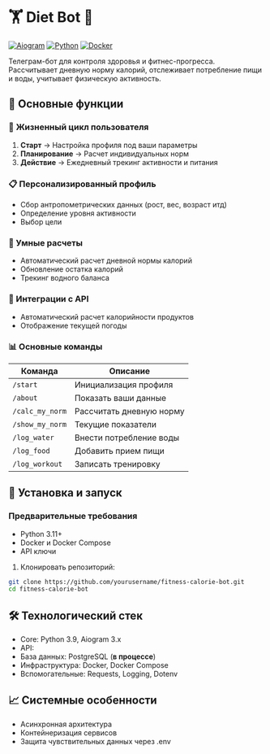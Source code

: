 # 🏋️ Diet Bot 🤖

[![Aiogram](https://img.shields.io/badge/aiogram-3.x-blue.svg)](https://aiogram.dev/)
[![Python](https://img.shields.io/badge/Python-3.11%2B-yellowgreen)](https://python.org)
[![Docker](https://img.shields.io/badge/Docker-✔️%20Ready-blue)](https://docker.com)

Телеграм-бот для контроля здоровья и фитнес-прогресса. Рассчитывает дневную норму калорий, отслеживает потребление пищи и воды, учитывает физическую активность.

## 🌟 Основные функции

### 🔄 **Жизненный цикл пользователя**  
1. **Старт** → Настройка профиля под ваши параметры  
2. **Планирование** → Расчет индивидуальных норм  
3. **Действие** → Ежедневный трекинг активности и питания

### 📋 Персонализированный профиль
- Сбор антропометрических данных (рост, вес, возраст итд)
- Определение уровня активности
- Выбор цели

### 🔢 Умные расчеты
- Автоматический расчет дневной нормы калорий
- Обновление остатка калорий
- Трекинг водного баланса

### 🍏 Интеграции с API
- Автоматический расчет калорийности продуктов
- Отображение текущей погоды

### 📊 Основные команды
| Команда           | Описание                          |
|--------------------|-----------------------------------|
| `/start`          | Инициализация профиля             |
| `/about`          | Показать ваши данные              |
| `/calc_my_norm`   | Рассчитать дневную норму          |
| `/show_my_norm`   | Текущие показатели                |
| `/log_water`      | Внести потребление воды           |
| `/log_food`       | Добавить прием пищи               |
| `/log_workout`    | Записать тренировку               |

## 🚀 Установка и запуск

### Предварительные требования
- Python 3.11+
- Docker и Docker Compose
- API ключи

1. Клонировать репозиторий:
```bash
git clone https://github.com/yourusername/fitness-calorie-bot.git
cd fitness-calorie-bot
```

## 🛠 Технологический стек
- Core: Python 3.9, Aiogram 3.x
- API: 
- База данных: PostgreSQL (**в процессе**)
- Инфраструктура: Docker, Docker Compose
- Вспомогательные: Requests, Logging, Dotenv

## 📈 Системные особенности
- Асинхронная архитектура
- Контейнеризация сервисов
- Защита чувствительных данных через .env
